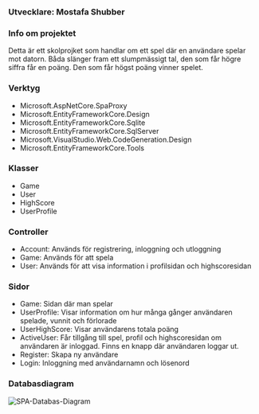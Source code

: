### Utvecklare: Mostafa Shubber

### Info om projektet
Detta är ett skolprojket som handlar om ett spel där en användare spelar mot datorn. Båda slänger fram ett slumpmässigt tal, den som får högre siffra får en poäng. Den som får högst poäng vinner spelet.

### Verktyg
* Microsoft.AspNetCore.SpaProxy
* Microsoft.EntityFrameworkCore.Design
* Microsoft.EntityFrameworkCore.Sqlite
* Microsoft.EntityFrameworkCore.SqlServer
* Microsoft.VisualStudio.Web.CodeGeneration.Design
* Microsoft.EntityFrameworkCore.Tools

### Klasser
* Game
* User
* HighScore
* UserProfile

### Controller
* Account: Används för registrering, inloggning och utloggning
* Game: Används för att spela
* User: Används för att visa information i profilsidan och highscoresidan

### Sidor
* Game: Sidan där man spelar
* UserProfile: Visar information om hur många gånger användaren spelade, vunnit och förlorade
* UserHighScore: Visar användarens totala poäng
* ActiveUser: Får tillgång till spel, profil och highscoresidan om användaren är inloggad. Finns en knapp där användaren loggar ut.
* Register: Skapa ny användare
* Login: Inloggning med användarnamn och lösenord

### Databasdiagram
![SPA-Databas-Diagram](https://github.com/Chasacademy-mostafa-shubber/ASP.NET_SPA-Project/assets/113859196/7275ca5c-70f7-43f0-abb3-e5855b1aec6c)











